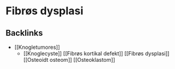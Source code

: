 # Fibrøs dysplasi

## Backlinks
* [[Knogletumores]]
	* [[Knoglecyste]]
[[Fibrøs kortikal defekt]]
[[Fibrøs dysplasi]]
[[Osteoidt osteom]]
[[Osteoklastom]]

<!-- {BearID:3E38F393-6564-49E8-A72F-5EA48FF77C4E-24378-0000ED795F523594} -->
